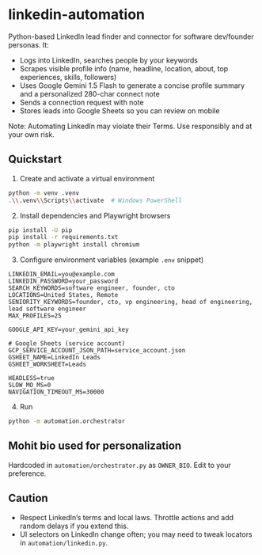 # linkedin-automation

Python-based LinkedIn lead finder and connector for software dev/founder personas. It:

- Logs into LinkedIn, searches people by your keywords
- Scrapes visible profile info (name, headline, location, about, top experiences, skills, followers)
- Uses Google Gemini 1.5 Flash to generate a concise profile summary and a personalized 280-char connect note
- Sends a connection request with note
- Stores leads into Google Sheets so you can review on mobile

Note: Automating LinkedIn may violate their Terms. Use responsibly and at your own risk.

## Quickstart

1) Create and activate a virtual environment

```bash
python -m venv .venv
.\\.venv\\Scripts\\activate  # Windows PowerShell
```

2) Install dependencies and Playwright browsers

```bash
pip install -U pip
pip install -r requirements.txt
python -m playwright install chromium
```

3) Configure environment variables (example `.env` snippet)

```
LINKEDIN_EMAIL=you@example.com
LINKEDIN_PASSWORD=your_password
SEARCH_KEYWORDS=software engineer, founder, cto
LOCATIONS=United States, Remote
SENIORITY_KEYWORDS=founder, cto, vp engineering, head of engineering, lead software engineer
MAX_PROFILES=25

GOOGLE_API_KEY=your_gemini_api_key

# Google Sheets (service account)
GCP_SERVICE_ACCOUNT_JSON_PATH=service_account.json
GSHEET_NAME=LinkedIn Leads
GSHEET_WORKSHEET=Leads

HEADLESS=true
SLOW_MO_MS=0
NAVIGATION_TIMEOUT_MS=30000
```

4) Run

```bash
python -m automation.orchestrator
```

## Mohit bio used for personalization

Hardcoded in `automation/orchestrator.py` as `OWNER_BIO`. Edit to your preference.

## Caution

- Respect LinkedIn’s terms and local laws. Throttle actions and add random delays if you extend this.
- UI selectors on LinkedIn change often; you may need to tweak locators in `automation/linkedin.py`.

